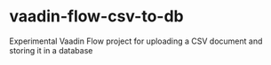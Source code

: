 # vaadin-flow-csv-to-db
Experimental Vaadin Flow project for uploading a CSV document and storing it in a database
